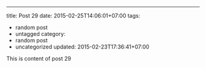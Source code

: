 ---
title: Post 29
date: 2015-02-25T14:06:01+07:00
tags:
  - random post
  - untagged
category:
  - random post
  - uncategorized
updated: 2015-02-23T17:36:41+07:00

This is content of post 29